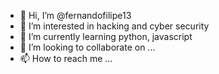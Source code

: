 - 👋 Hi, I’m @fernandofilipe13
- 👀 I’m interested in hacking and cyber security
- 🌱 I’m currently learning python, javascript
- 💞️ I’m looking to collaborate on ...
- 📫 How to reach me ...

<!---
fernandofilipe13/fernandofilipe13 is a ✨ special ✨ repository because its `README.md` (this file) appears on your GitHub profile.
You can click the Preview link to take a look at your changes.
--->
